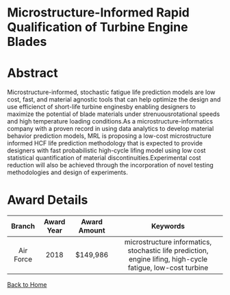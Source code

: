 
Microstructure-Informed Rapid Qualification of Turbine Engine Blades
====================================================================

# Abstract


Microstructure-informed, stochastic fatigue life prediction models are low cost, fast, and material agnostic tools that can help optimize the design and use efficienct of short-life turbine enginesby enabling designers to maximize the potential of blade materials under strenuousrotational speeds and high temperature loading conditions.As a microstructure-informatics company with a proven record in using data analytics to develop material behavior prediction models, MRL is proposing a low-cost microstructure informed HCF life prediction methodology that is expected to provide designers with fast probabilistic high-cycle lifing model using low cost statistical quantification of material discontinuities.Experimental cost reduction will also be achieved through the incorporation of novel testing methodologies and design of experiments.  

# Award Details

|Branch|Award Year|Award Amount|Keywords|
| :---: | :---: | :---: | :---: |
|Air Force|2018|$149,986|microstructure informatics, stochastic life prediction, engine lifing, high-cycle fatigue, low-cost turbine|
  
  


[Back to Home](https://github.com/chrischow/dod_sbir_awards#1428)